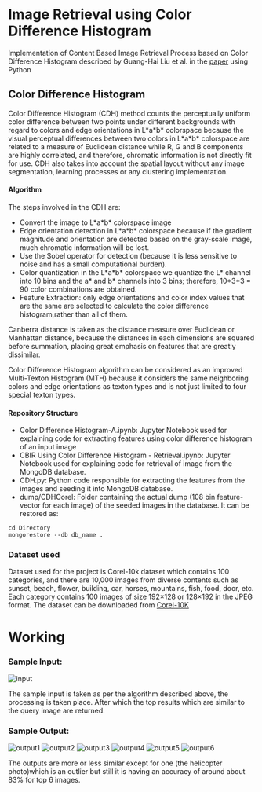 # Image Retrieval using Color Difference Histogram
Implementation of Content Based Image Retrieval Process based on Color Difference Histogram described by Guang-Hai Liu et al. in the [paper](https://doi.org/10.1016/j.patcog.2012.06.001) using Python

## Color Difference Histogram
Color Difference Histogram (CDH) method counts the perceptually uniform color difference between two points under different backgrounds with regard to colors and edge orientations in L\*a\*b\* colorspace because the visual perceptual differences between two colors in L\*a\*b\* colorspace are related to a measure of Euclidean distance while R, G and B components are highly correlated, and therefore, chromatic information is not directly fit for use. CDH also takes into account the spatial layout without any image segmentation, learning processes or any clustering implementation.

#### Algorithm
The steps involved in the CDH are:
- Convert the image to L\*a\*b\* colorspace image
- Edge orientation detection in L\*a\*b\* colorspace
because if the gradient magnitude and orientation are detected based on the gray-scale image, much chromatic information will be lost.
- Use the Sobel operator for detection (because it is less sensitive to noise and has a small computational burden).
- Color quantization in the L\*a\*b\* colorspace
we quantize the L\* channel into 10 bins and the a\* and b\* channels into 3 bins; therefore, 10\*3\*3 = 90 color combinations are obtained.
- Feature Extraction: only edge orientations and color index values that are the same are selected to calculate the color difference histogram,rather than all of them.

Canberra distance is taken as the distance measure over Euclidean or Manhattan distance, because the distances in each dimensions are squared before summation, placing great emphasis on features that are greatly dissimilar.

Color Difference Histogram algorithm can be considered as an improved Multi-Texton Histogram (MTH) because it considers the same neighboring colors and edge orientations as texton types and is not just limited to four special texton types.

#### Repository Structure
- Color Difference Histogram-A.ipynb: Jupyter Notebook used for explaining code for extracting features using color difference histogram of an input image
- CBIR Using Color Difference Histogram - Retrieval.ipynb: Jupyter Notebook used for explaining code for retrieval of image from the MongoDB database.
- CDH.py: Python code responsible for extracting the features from the images and seeding it into MongoDB database.
- dump/CDHCorel: Folder containing the actual dump (108 bin feature-vector for each image) of the seeded images in the database. It can be restored as:
```
cd Directory
mongorestore --db db_name .
```

### Dataset used
Dataset used for the project is Corel-10k dataset which contains 100 categories, and there are 10,000 images from diverse contents such as sunset, beach, flower, building, car, horses, mountains, fish, food, door, etc. Each category contains 100 images of size 192×128 or 128×192 in the JPEG format.  The dataset can be downloaded from [Corel-10K](http://www.ci.gxnu.edu.cn/cbir/Dataset.aspx)

# Working
### Sample Input: 
![input](https://i.imgur.com/J533tjQ.jpg)

The sample input is taken as per the algorithm described above, the processing is taken place.
After which the top results which are similar to the query image are returned.

### Sample Output:
![output1](https://i.imgur.com/p5X22zO.jpg)
![output2](https://i.imgur.com/Emrdnx3.jpg)
![output3](https://i.imgur.com/VOBowyi.jpg)
![output4](https://i.imgur.com/P5Ugctf.jpg)
![output5](https://i.imgur.com/eZICJUO.jpg)
![output6](https://i.imgur.com/YTalMKE.jpg)

The outputs are more or less similar except for one (the helicopter photo)which is an outlier 
but still it is having an accuracy of around about 83% for top 6 images.
